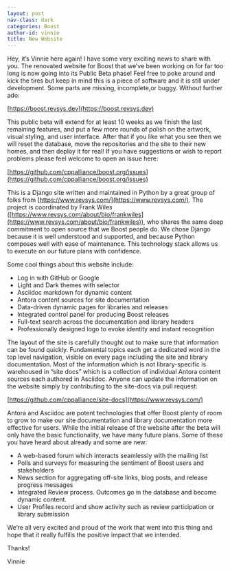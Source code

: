 ```yaml
---
layout: post
nav-class: dark
categories: Boost
author-id: vinnie
title: New Website
---
```


Hey, it’s Vinnie here again! I have some very exciting news to share with you. The renovated website for Boost that we’ve been working on for far too long is now going into its Public Beta phase! Feel free to poke around and kick the tires but keep in mind this is a piece of software and it is still under development. Some parts are missing, incomplete,or buggy. Without further ado:

[https://boost.revsys.dev](https://boost.revsys.dev)

This public beta will extend for at least 10 weeks as we finish the last remaining features, and put a few more rounds of polish on the artwork, visual styling, and user interface. After that if you like what you see then we will reset the database, move the repositories and the site to their new homes, and then deploy it for real! If you have suggestions or wish to report problems please feel welcome to open an issue here:

[https://github.com/cppalliance/boost.org/issues](https://github.com/cppalliance/boost.org/issues)

This is a Django site written and maintained in Python by a great group of folks from [https://www.revsys.com/](https://www.revsys.com/). The project is coordinated by Frank Wiles ([https://www.revsys.com/about/bio/frankwiles](https://www.revsys.com/about/bio/frankwiles)), who shares the same deep commitment to open source that we Boost people do. We chose Django because it is well understood and supported, and because Python composes well with ease of maintenance. This technology stack allows us to execute on our future plans with confidence.

Some cool things about this website include:

* Log in with GitHub or Google
* Light and Dark themes with selector
* Asciidoc markdown for dynamic content
* Antora content sources for site documentation
* Data-driven dynamic pages for libraries and releases
* Integrated control panel for producing Boost releases
* Full-text search across the documentation and library headers
* Professionally designed logo to evoke identity and instant recognition

The layout of the site is carefully thought out to make sure that information can be found quickly. Fundamental topics each get a dedicated word in the top level navigation, visible on every page including the site and library documentation. Most of the information which is not library-specific is warehoused in “site docs” which is a collection of individual Antora content sources each authored in Asciidoc. Anyone can update the information on the website simply by contributing to the site-docs via pull request:

[https://github.com/cppalliance/site-docs](https://www.revsys.com/)

Antora and Asciidoc are potent technologies that offer Boost plenty of room to grow to make our site documentation and library documentation more effective for users. While the initial release of the website after the beta will only have the basic functionality, we have many future plans. Some of these you have heard about already and some are new:

* A web-based forum which interacts seamlessly with the mailing list
* Polls and surveys for measuring the sentiment of Boost users and stakeholders
* News section for aggregating off-site links, blog posts, and release progress messages
* Integrated Review process. Outcomes go in the database and become dynamic content.
* User Profiles record and show activity such as review participation or library submission

We’re all very excited and proud of the work that went into this thing and hope that it really fulfills the positive impact that we intended.

Thanks!

Vinnie

